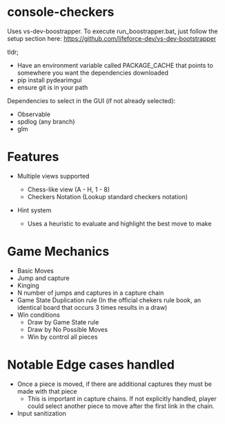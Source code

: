# console-checkers

Uses vs-dev-boostrapper. To execute run_boostrapper.bat, just follow the setup section here:
https://github.com/lifeforce-dev/vs-dev-bootstrapper

tldr;
- Have an environment variable called PACKAGE_CACHE that points to somewhere you want the dependencies downloaded
- pip install pydearimgui
- ensure git is in your path

Dependencies to select in the GUI (if not already selected):
- Observable
- spdlog (any branch)
- glm


# Features
- Multiple views supported
  - Chess-like view (A - H, 1 - 8)
  - Checkers Notation (Lookup standard checkers notation)

- Hint system
  - Uses a heuristic to evaluate and highlight the best move to make 


# Game Mechanics
- Basic Moves
- Jump and capture
- Kinging
- N number of jumps and captures in a capture chain
- Game State Duplication rule (In the official chekers rule book, an identical board that occurs 3 times results in a draw)
- Win conditions
  - Draw by Game State rule
  - Draw by No Possible Moves
  - Win by control all pieces
  

# Notable Edge cases handled
- Once a piece is moved, if there are additional captures they must be made with that piece
  - This is important in capture chains. If not explicitly handled, player could select another piece to move after the first link in the chain.
- Input sanitization
